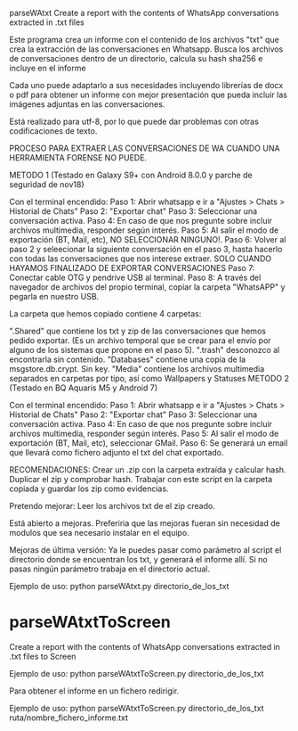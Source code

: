 parseWAtxt
Create a report with the contents of WhatsApp conversations extracted in .txt files

Este programa crea un informe con el contenido de los archivos "txt" que crea la extracción de las conversaciones en Whatsapp. Busca los archivos de conversaciones dentro de un directorio, calcula su hash sha256 e incluye en el informe

Cada uno puede adaptarlo a sus necesidades incluyendo librerías de docx o pdf para obtener un informe con mejor presentación que pueda incluir las imágenes adjuntas en las conversaciones.

Está realizado para utf-8, por lo que puede dar problemas con otras codificaciones de texto.

PROCESO PARA EXTRAER LAS CONVERSACIONES DE WA CUANDO UNA HERRAMIENTA FORENSE NO PUEDE.

METODO 1 (Testado en Galaxy S9+ con Android 8.0.0 y parche de seguridad de nov18)

Con el terminal encendido: Paso 1: Abrir whatsapp e ir a "Ajustes > Chats > Historial de Chats" Paso 2: "Exportar chat" Paso 3: Seleccionar una conversación activa. Paso 4: En caso de que nos pregunte sobre incluir archivos multimedia, responder según interés. Paso 5: Al salir el modo de exportación (BT, Mail, etc), NO SELECCIONAR NINGUNO!. Paso 6: Volver al paso 2 y seleecionar la siguiente conversación en el paso 3, hasta hacerlo con todas las conversaciones que nos interese extraer. SOLO CUANDO HAYAMOS FINALIZADO DE EXPORTAR CONVERSACIONES Paso 7: Conectar cable OTG y pendrive USB al terminal. Paso 8: A través del navegador de archivos del propio terminal, copiar la carpeta "WhatsAPP" y pegarla en nuestro USB.

La carpeta que hemos copiado contiene 4 carpetas:

".Shared" que contiene los txt y zip de las conversaciones que hemos pedido exportar. (Es un archivo temporal que se crear para el envío por alguno de los sistemas que propone en el paso 5).
".trash" desconozco al encontrarla sin contenido.
"Databases" contiene una copia de la msgstore.db.crypt. Sin key.
"Media" contiene los archivos multimedia separados en carpetas por tipo, así como Wallpapers y Statuses
METODO 2 (Testado en BQ Aquaris M5 y Android 7)

Con el terminal encendido: Paso 1: Abrir whatsapp e ir a "Ajustes > Chats > Historial de Chats" Paso 2: "Exportar chat" Paso 3: Seleccionar una conversación activa. Paso 4: En caso de que nos pregunte sobre incluir archivos multimedia, responder según interés. Paso 5: Al salir el modo de exportación (BT, Mail, etc), seleccionar GMail. Paso 6: Se generará un email que llevará como fichero adjunto el txt del chat exportado.

RECOMENDACIONES: Crear un .zip con la carpeta extraída y calcular hash. Duplicar el zip y comprobar hash. Trabajar con este script en la carpeta copiada y guardar los zip como evidencias.

Pretendo mejorar: Leer los archivos txt de el zip creado.

Está abierto a mejoras. Preferiria que las mejoras fueran sin necesidad de modulos que sea necesario instalar en el equipo.

Mejoras de última versión: Ya le puedes pasar como parámetro al script el directorio donde se encuentran los txt, y generará el informe allí. Si no pasas ningún parámetro trabaja en el directorio actual.

Ejemplo de uso: python parseWAtxt.py directorio_de_los_txt

# parseWAtxtToScreen
Create a report with the contents of WhatsApp conversations extracted in .txt files to Screen

Ejemplo de uso: python parseWAtxtToScreen.py directorio_de_los_txt

Para obtener el informe en un fichero redirigir.

Ejemplo de uso: python parseWAtxtToScreen.py directorio_de_los_txt ruta/nombre_fichero_informe.txt
